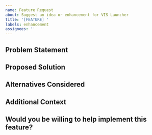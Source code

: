 ```yaml
---
name: Feature Request
about: Suggest an idea or enhancement for VIS Launcher
title: '[FEATURE] '
labels: enhancement
assignees: ''
---
```


## Problem Statement
<!-- A clear and concise description of what problem this feature would solve. Ex. I'm always frustrated when [...] -->

## Proposed Solution
<!-- A clear and concise description of what you want to happen -->

## Alternatives Considered
<!-- A clear and concise description of any alternative solutions or features you've considered -->

## Additional Context
<!-- Add any other context, screenshots, or mockups about the feature request here -->

## Would you be willing to help implement this feature?
<!-- Your answer here. No pressure - we appreciate all feedback! -->